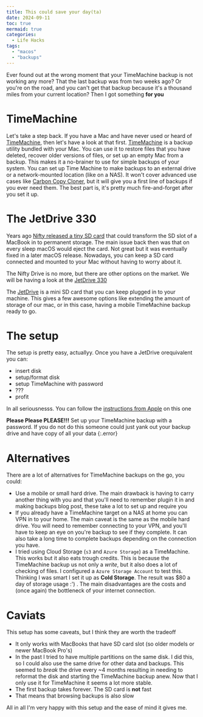 ```yaml
---
title: This could save your day(ta)
date: 2024-09-11
toc: true
mermaid: true
categories:
  - Life Hacks
tags:
  - "macos"
  - "backups"
---
```


Ever found out at the wrong moment that your TimeMachine backup is not working any more? That the last backup was from two weeks ago? Or you're on the road, and you can't get that backup because it's a thousand miles from your current location? Then I got something **for you**

# TimeMachine

Let's take a step back. If you have a Mac and have never used or heard of [TimeMachine](https://support.apple.com/en-us/104984), then let's have a look at that first. [TimeMachine](https://support.apple.com/en-us/104984) is a backup utility bundled with your Mac. You can use it to restore files that you have deleted, recover older versions of files, or set up an empty Mac from a backup. This makes it a no-brainer to use for simple backups of your system. You can set up Time Machine to make backups to an external drive or a network-mounted location (like on a NAS). It won't cover advanced use cases like [Carbon Copy Cloner](https://bombich.com/), but it will give you a first line of backups if you ever need them. The best part is, it's pretty much fire-and-forget after you set it up.

# The JetDrive 330

Years ago [Nifty released a tiny SD card](https://www.theverge.com/2012/7/6/3140320/nifty-minidrive-kickstarter-macbook-microsd-card) that could transform the SD slot of a MacBook in to permanent storage. The main issue back then was that on every sleep macOS would eject the card. Not great but it was eventually fixed in a later macOS release. Nowadays, you can keep a SD card connected and mounted to your Mac without having to worry about it.

The Nifty Drive is no more, but there are other options on the market. We will be having a look at the [JetDrive 330](https://amzn.to/47hmkMP)

The [JetDrive](https://amzn.to/47hmkMP) is a mini SD card that you can keep plugged in to your machine. This gives a few awesome options like extending the amount of storage of our mac, or in this case, having a mobile TimeMachine backup ready to go.

# The setup

The setup is pretty easy, actuallyy. Once you have a JetDrive orequivalent you can:

- insert disk
- setup/format disk
- setup TimeMachine with password
- ???
- profit

In all seriousnesss. You can follow the [instructions from Apple](https://support.apple.com/en-us/104984#:~:text=From%20the%20Apple%20menu%20%EF%A3%BF,and%20click%20Set%20Up%20Disk.) on this one

**Please Please PLEASE!!!** Set up your TimeMachine backup with a password. If you do not do this someone could just yank out your backup drive and have copy of all your data
{:.error}

# Alternatives

There are a lot of alternatives for TimeMachine backups on the go, you could:

- Use a mobile or small hard drive. The main drawback is having to carry another thing with you and that you'll need to remember plugin it in and making backups blog post, these take a lot to set up and require you
- If you already have a TimeMachine target on a NAS at home you can VPN in to your home. The main caveat is the same as the mobile hard drive. You will need to remember connecting to your VPN, and you'll have to keep an eye on you're backup to see if they complete. It can also take a long time to complete backups depending on the connection you have.
- I tried using Cloud Storage (`s3` and `Azure Storage`) as a TimeMachine. This works but it also eats trough credits. This is because the TimeMachine backup us not only a _write_, but it also does a lot of checking of files. I configured a `Azure Storage Account` to test this. Thinking I was smart I set it up as **Cold Storage**. The result was $80 a day of storage usage :') . The main disadvantages are the costs and (once again) the bottleneck of your internet connection.

# Caviats

This setup has some caveats, but I think they are worth the tradeoff

- It only works with MacBooks that have SD card slot (so older models or newer MacBook Pro's)
- In the past I tried to have multiple partitions on the same disk. I did this, so I could also use the same drive for other data and backups. This seemed to _break_ the drive every ~4 months resulting in needing to reformat the disk and starting the TimeMachine backup anew. Now that I only use it for TimeMachine it seems a lot more stable.
- The first backup takes forever. The SD card is **not** fast
- That means that browsing backups is also slow

All in all I'm very happy with this setup and the ease of mind it gives me.
